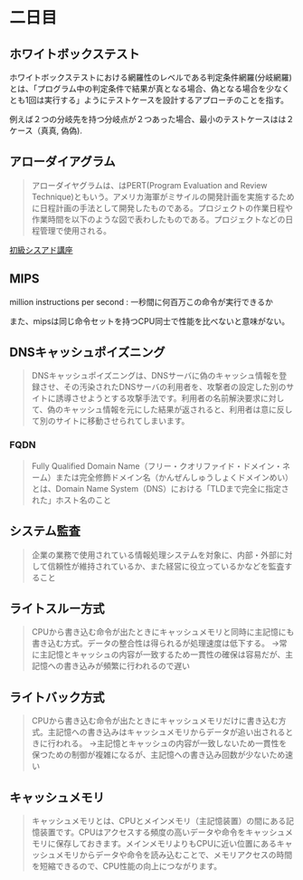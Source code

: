 # 二日目

## ホワイトボックステスト

ホワイトボックステストにおける網羅性のレベルである判定条件網羅(分岐網羅)とは、「プログラム中の判定条件で結果が真となる場合、偽となる場合を少なくとも1回は実行する」ようにテストケースを設計するアプローチのことを指す。

例えば２つの分岐先を持つ分岐点が２つあった場合、最小のテストケースはは２ケース（真真, 偽偽).

## アローダイアグラム

> アローダイヤグラムは、はPERT(Program Evaluation and Review Technique)ともいう。アメリカ海軍がミサイルの開発計画を実施するために日程計画の手法として開発したものである。プロジェクトの作業日程や作業時間を以下のような図で表わしたものである。プロジェクトなどの日程管理で使用される。

[初級シスアド講座](http://www.pursue.ne.jp/jouhousyo/sysad/sysad015.htm)

## MIPS

million instructions per second : 一秒間に何百万この命令が実行できるか

また、mipsは同じ命令セットを持つCPU同士で性能を比べないと意味がない。

## DNSキャッシュポイズニング

> DNSキャッシュポイズニングは、DNSサーバに偽のキャッシュ情報を登録させ、その汚染されたDNSサーバの利用者を、攻撃者の設定した別のサイトに誘導させようとする攻撃手法です。利用者の名前解決要求に対して、偽のキャッシュ情報を元にした結果が返されると、利用者は意に反して別のサイトに移動させられてしまいます。

### FQDN

> Fully Qualified Domain Name（フリー・クオリファイド・ドメイン・ネーム）または完全修飾ドメイン名（かんぜんしゅうしょくドメインめい）とは、Domain Name System（DNS）における「TLDまで完全に指定された」ホスト名のこと

## システム監査

> 企業の業務で使用されている情報処理システムを対象に、内部・外部に対して信頼性が維持されているか、また経営に役立っているかなどを監査すること

## ライトスルー方式

> CPUから書き込む命令が出たときにキャッシュメモリと同時に主記憶にも書き込む方式。データの整合性は得られるが処理速度は低下する。
> →常に主記憶とキャッシュの内容が一致するため一貫性の確保は容易だが、主記憶への書き込みが頻繁に行われるので遅い

## ライトバック方式

> CPUから書き込む命令が出たときにキャッシュメモリだけに書き込む方式。主記憶への書き込みはキャッシュメモリからデータが追い出されるときに行われる。
> →主記憶とキャッシュの内容が一致しないため一貫性を保つための制御が複雑になるが、主記憶への書き込み回数が少ないため速い

## キャッシュメモリ

> キャッシュメモリとは、CPUとメインメモリ（主記憶装置）の間にある記憶装置です。CPUはアクセスする頻度の高いデータや命令をキャッシュメモリに保存しておきます。メインメモリよりもCPUに近い位置にあるキャッシュメモリからデータや命令を読み込むことで、メモリアクセスの時間を短縮できるので、CPU性能の向上につながります。